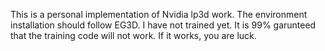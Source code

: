 This is a personal implementation of Nvidia lp3d work. The environment installation should follow EG3D.
I have not trained yet. It is 99% garunteed that the training code will not work.
If it works, you are luck.
